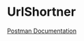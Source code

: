 # UrlShortner
[Postman Documentation](https://documenter.getpostman.com/view/20324777/2s93sc4CdM#1f4ac787-f5a5-46a0-ac05-f6453be82f74)
